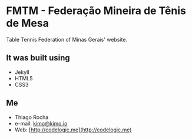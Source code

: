 FMTM - Federação Mineira de Tênis de Mesa
====

Table Tennis Federation of Minas Gerais' website.

## It was built using
- Jekyll
- HTML5
- CSS3

## Me
- Thiago Rocha 
- e-mail: [kimo@kimo.io](mailto:kimo@kimo.io)
- Web: [http://codelogic.me](http://codelogic.me)
